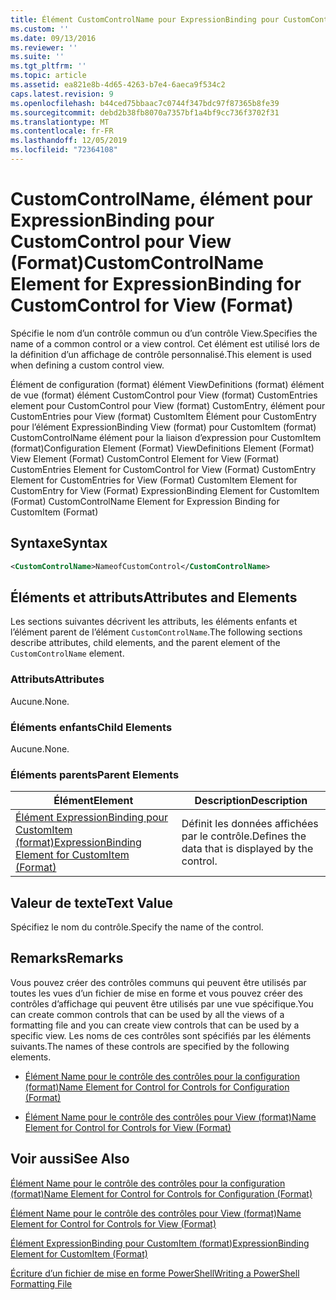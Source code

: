 ```yaml
---
title: Élément CustomControlName pour ExpressionBinding pour CustomControl pour View (format) | Microsoft Docs
ms.custom: ''
ms.date: 09/13/2016
ms.reviewer: ''
ms.suite: ''
ms.tgt_pltfrm: ''
ms.topic: article
ms.assetid: ea821e8b-4d65-4263-b7e4-6aeca9f534c2
caps.latest.revision: 9
ms.openlocfilehash: b44ced75bbaac7c0744f347bdc97f87365b8fe39
ms.sourcegitcommit: debd2b38fb8070a7357bf1a4bf9cc736f3702f31
ms.translationtype: MT
ms.contentlocale: fr-FR
ms.lasthandoff: 12/05/2019
ms.locfileid: "72364108"
---
```

# <a name="customcontrolname-element-for-expressionbinding-for-customcontrol-for-view-format"></a><span data-ttu-id="e0356-102">CustomControlName, élément pour ExpressionBinding pour CustomControl pour View (Format)</span><span class="sxs-lookup"><span data-stu-id="e0356-102">CustomControlName Element for ExpressionBinding for CustomControl for View (Format)</span></span>

<span data-ttu-id="e0356-103">Spécifie le nom d’un contrôle commun ou d’un contrôle View.</span><span class="sxs-lookup"><span data-stu-id="e0356-103">Specifies the name of a common control or a view control.</span></span> <span data-ttu-id="e0356-104">Cet élément est utilisé lors de la définition d’un affichage de contrôle personnalisé.</span><span class="sxs-lookup"><span data-stu-id="e0356-104">This element is used when defining a custom control view.</span></span>

<span data-ttu-id="e0356-105">Élément de configuration (format) élément ViewDefinitions (format) élément de vue (format) élément CustomControl pour View (format) CustomEntries element pour CustomControl pour View (format) CustomEntry, élément pour CustomEntries pour View (format) CustomItem Élément pour CustomEntry pour l’élément ExpressionBinding View (format) pour CustomItem (format) CustomControlName élément pour la liaison d’expression pour CustomItem (format)</span><span class="sxs-lookup"><span data-stu-id="e0356-105">Configuration Element (Format) ViewDefinitions Element (Format) View Element (Format) CustomControl Element for View (Format) CustomEntries Element for CustomControl for View (Format) CustomEntry Element for CustomEntries for View (Format) CustomItem Element for CustomEntry for View (Format) ExpressionBinding Element for CustomItem (Format) CustomControlName Element for Expression Binding for CustomItem (Format)</span></span>

## <a name="syntax"></a><span data-ttu-id="e0356-106">Syntaxe</span><span class="sxs-lookup"><span data-stu-id="e0356-106">Syntax</span></span>

```xml
<CustomControlName>NameofCustomControl</CustomControlName>
```

## <a name="attributes-and-elements"></a><span data-ttu-id="e0356-107">Éléments et attributs</span><span class="sxs-lookup"><span data-stu-id="e0356-107">Attributes and Elements</span></span>

<span data-ttu-id="e0356-108">Les sections suivantes décrivent les attributs, les éléments enfants et l’élément parent de l’élément `CustomControlName`.</span><span class="sxs-lookup"><span data-stu-id="e0356-108">The following sections describe attributes, child elements, and the parent element of the `CustomControlName` element.</span></span>

### <a name="attributes"></a><span data-ttu-id="e0356-109">Attributs</span><span class="sxs-lookup"><span data-stu-id="e0356-109">Attributes</span></span>

<span data-ttu-id="e0356-110">Aucune.</span><span class="sxs-lookup"><span data-stu-id="e0356-110">None.</span></span>

### <a name="child-elements"></a><span data-ttu-id="e0356-111">Éléments enfants</span><span class="sxs-lookup"><span data-stu-id="e0356-111">Child Elements</span></span>

<span data-ttu-id="e0356-112">Aucune.</span><span class="sxs-lookup"><span data-stu-id="e0356-112">None.</span></span>

### <a name="parent-elements"></a><span data-ttu-id="e0356-113">Éléments parents</span><span class="sxs-lookup"><span data-stu-id="e0356-113">Parent Elements</span></span>

|<span data-ttu-id="e0356-114">Élément</span><span class="sxs-lookup"><span data-stu-id="e0356-114">Element</span></span>|<span data-ttu-id="e0356-115">Description</span><span class="sxs-lookup"><span data-stu-id="e0356-115">Description</span></span>|
|-------------|-----------------|
|[<span data-ttu-id="e0356-116">Élément ExpressionBinding pour CustomItem (format)</span><span class="sxs-lookup"><span data-stu-id="e0356-116">ExpressionBinding Element for CustomItem (Format)</span></span>](./expressionbinding-element-for-customitem-for-controls-for-configuration-format.md)|<span data-ttu-id="e0356-117">Définit les données affichées par le contrôle.</span><span class="sxs-lookup"><span data-stu-id="e0356-117">Defines the data that is displayed by the control.</span></span>|

## <a name="text-value"></a><span data-ttu-id="e0356-118">Valeur de texte</span><span class="sxs-lookup"><span data-stu-id="e0356-118">Text Value</span></span>

<span data-ttu-id="e0356-119">Spécifiez le nom du contrôle.</span><span class="sxs-lookup"><span data-stu-id="e0356-119">Specify the name of the control.</span></span>

## <a name="remarks"></a><span data-ttu-id="e0356-120">Remarks</span><span class="sxs-lookup"><span data-stu-id="e0356-120">Remarks</span></span>

<span data-ttu-id="e0356-121">Vous pouvez créer des contrôles communs qui peuvent être utilisés par toutes les vues d’un fichier de mise en forme et vous pouvez créer des contrôles d’affichage qui peuvent être utilisés par une vue spécifique.</span><span class="sxs-lookup"><span data-stu-id="e0356-121">You can create common controls that can be used by all the views of a formatting file and you can create view controls that can be used by a specific view.</span></span> <span data-ttu-id="e0356-122">Les noms de ces contrôles sont spécifiés par les éléments suivants.</span><span class="sxs-lookup"><span data-stu-id="e0356-122">The names of these controls are specified by the following elements.</span></span>

- [<span data-ttu-id="e0356-123">Élément Name pour le contrôle des contrôles pour la configuration (format)</span><span class="sxs-lookup"><span data-stu-id="e0356-123">Name Element for Control for Controls for Configuration (Format)</span></span>](./name-element-for-control-for-controls-for-configuration-format.md)

- [<span data-ttu-id="e0356-124">Élément Name pour le contrôle des contrôles pour View (format)</span><span class="sxs-lookup"><span data-stu-id="e0356-124">Name Element for Control for Controls for View (Format)</span></span>](./name-element-for-control-for-controls-for-view-format.md)

## <a name="see-also"></a><span data-ttu-id="e0356-125">Voir aussi</span><span class="sxs-lookup"><span data-stu-id="e0356-125">See Also</span></span>

[<span data-ttu-id="e0356-126">Élément Name pour le contrôle des contrôles pour la configuration (format)</span><span class="sxs-lookup"><span data-stu-id="e0356-126">Name Element for Control for Controls for Configuration (Format)</span></span>](./name-element-for-control-for-controls-for-configuration-format.md)

[<span data-ttu-id="e0356-127">Élément Name pour le contrôle des contrôles pour View (format)</span><span class="sxs-lookup"><span data-stu-id="e0356-127">Name Element for Control for Controls for View (Format)</span></span>](./name-element-for-control-for-controls-for-view-format.md)

[<span data-ttu-id="e0356-128">Élément ExpressionBinding pour CustomItem (format)</span><span class="sxs-lookup"><span data-stu-id="e0356-128">ExpressionBinding Element for CustomItem (Format)</span></span>](./expressionbinding-element-for-customitem-for-controls-for-configuration-format.md)

[<span data-ttu-id="e0356-129">Écriture d’un fichier de mise en forme PowerShell</span><span class="sxs-lookup"><span data-stu-id="e0356-129">Writing a PowerShell Formatting File</span></span>](./writing-a-powershell-formatting-file.md)
